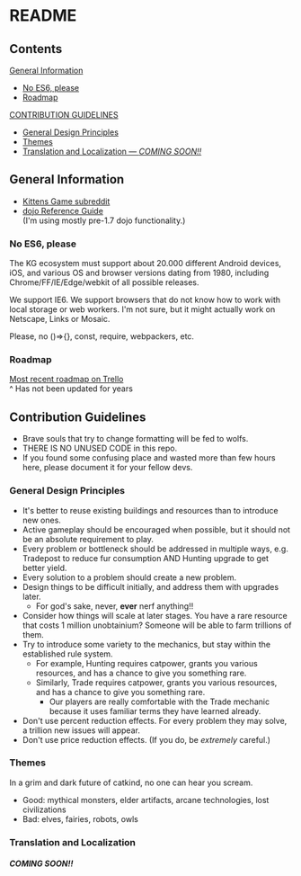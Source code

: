 # README #
## Contents ##
[General Information](#general-information)
* [No ES6, please](#no-es6-please)
* [Roadmap](#roadmap)

[CONTRIBUTION GUIDELINES](#contribution-guidelines)
* [General Design Principles](#general-design-principles)
* [Themes](#themes)
* [Translation and Localization — *COMING SOON!!*](#translation-and-localization)

## General Information ##
* [Kittens Game subreddit](https://www.reddit.com/r/kittensgame)
* [dojo Reference Guide](https://dojotoolkit.org/reference-guide/1.7/dojo/index.html)
<br>(I'm using mostly pre-1.7 dojo functionality.)

### No ES6, please ###
The KG ecosystem must support about 20.000 different Android devices, iOS, and various OS and browser versions dating from 1980, including Chrome/FF/IE/Edge/webkit of all possible releases.

We support IE6. We support browsers that do not know how to work with local storage or web workers. I'm not sure, but it might actually work on Netscape, Links or Mosaic.

Please, no ()=>{}, const, require, webpackers, etc.

### Roadmap ###
[Most recent roadmap on Trello](https://trello.com/b/cecIwqp2/kittens-game-roadmap)
<br>^ Has not been updated for years

## Contribution Guidelines ##
* Brave souls that try to change formatting will be fed to wolfs.
* THERE IS NO UNUSED CODE in this repo.
* If you found some confusing place and wasted more than few hours here, please document it for your fellow devs.

### General Design Principles ###
* It's better to reuse existing buildings and resources than to introduce new ones.
* Active gameplay should be encouraged when possible, but it should not be an absolute requirement to play.
* Every problem or bottleneck should be addressed in multiple ways,
e.g. Tradepost to reduce fur consumption AND Hunting upgrade to get better yield.
* Every solution to a problem should create a new problem.
* Design things to be difficult initially, and address them with upgrades later.
    * For god's sake, never, **ever** nerf anything!!
* Consider how things will scale at later stages. You have a rare resource that costs 1 million unobtainium?
Someone will be able to farm trillions of them.
* Try to introduce some variety to the mechanics, but stay within the established rule system.
    * For example, Hunting requires catpower, grants you various resources, and has a chance to give you something rare.
    * Similarly, Trade requires catpower, grants you various resources, and has a chance to give you something rare.
        * Our players are really comfortable with the Trade mechanic because it uses familiar terms they have learned already.
* Don't use percent reduction effects. For every problem they may solve, a trillion new issues will appear.
* Don't use price reduction effects. (If you do, be *extremely* careful.)

### Themes ###
In a grim and dark future of catkind, no one can hear you scream.

* Good: mythical monsters, elder artifacts, arcane technologies, lost civilizations
* Bad: elves, fairies, robots, owls

### Translation and Localization ###
####  *COMING SOON!!* ####